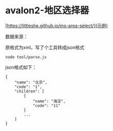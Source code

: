 # avalon2-地区选择器

[https://littleshe.github.io/ms-area-select/](示例)

数据来源：[]()

原格式为xml，写了个工具转成json格式

```
node tool/parse.js
```

json格式如下：

```
{	
	"name": "北京",
	"code": "1",
	"children": [
		{	
			"name": "海淀",
			"code": "11"
		}
		...
	]
}
```
